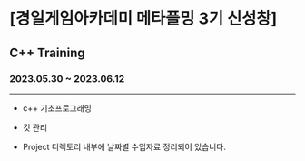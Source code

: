 # [경일게임아카데미 메타플밍 3기 신성창]
## C++ Training 
### 2023.05.30 ~ 2023.06.12
***
- c++ 기초프로그래밍 

- 깃 관리

- Project 디렉토리 내부에 날짜별 수업자료 정리되어 있습니다.
